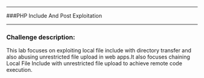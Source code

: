 * * *
 ###PHP Include And Post Exploitation
* * *
### Challenge description: 
   This lab focuses on exploiting local file include with directory transfer and also abusing unrestricted file upload in web apps.It also focuses chaining Local File Include with unrestricted file upload to achieve remote code execution.
